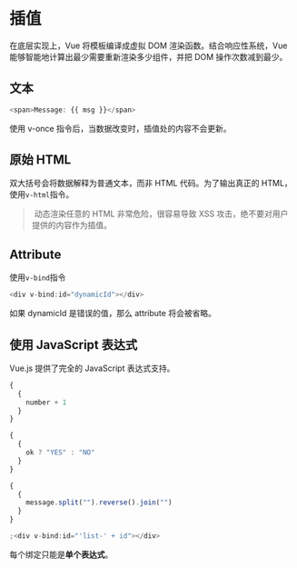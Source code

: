 # 插值

在底层实现上，Vue 将模板编译成虚拟 DOM 渲染函数。结合响应性系统，Vue 能够智能地计算出最少需要重新渲染多少组件，并把 DOM 操作次数减到最少。

## 文本

```javascript
<span>Message: {{ msg }}</span>
```

使用 v-once 指令后，当数据改变时，插值处的内容不会更新。

## 原始 HTML

双大括号会将数据解释为普通文本，而非 HTML 代码。为了输出真正的 HTML，使用`v-html`指令。

> ​ 动态渲染任意的 HTML 非常危险，很容易导致 XSS 攻击，绝不要对用户提供的内容作为插值。

## Attribute

使用`v-bind`指令

```javascript
<div v-bind:id="dynamicId"></div>
```

如果 dynamicId 是错误的值，那么 attribute 将会被省略。

## 使用 JavaScript 表达式

Vue.js 提供了完全的 JavaScript 表达式支持。

```javascript
{
  {
    number + 1
  }
}

{
  {
    ok ? "YES" : "NO"
  }
}

{
  {
    message.split("").reverse().join("")
  }
}

;<div v-bind:id="'list-' + id"></div>
```

每个绑定只能是**单个表达式**。
